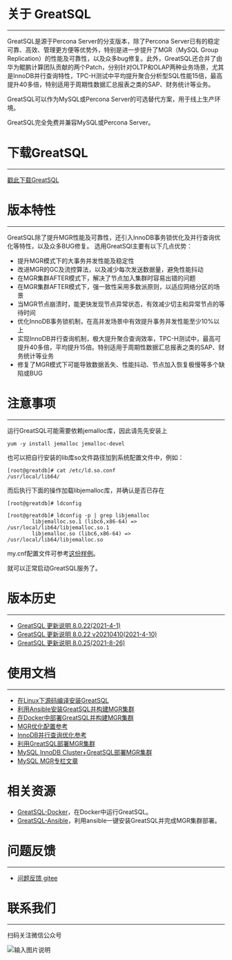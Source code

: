 # 关于 GreatSQL
---

GreatSQL是源于Percona Server的分支版本，除了Percona Server已有的稳定可靠、高效、管理更方便等优势外，特别是进一步提升了MGR（MySQL Group Replication）的性能及可靠性，以及众多bug修复。此外，GreatSQL还合并了由华为鲲鹏计算团队贡献的两个Patch，分别针对OLTP和OLAP两种业务场景，尤其是InnoDB并行查询特性，TPC-H测试中平均提升聚合分析型SQL性能15倍，最高提升40多倍，特别适用于周期性数据汇总报表之类的SAP、财务统计等业务。

GreatSQL可以作为MySQL或Percona Server的可选替代方案，用于线上生产环境。

GreatSQL完全免费并兼容MySQL或Percona Server。


# 下载GreatSQL
---

[戳此下载GreatSQL](https://gitee.com/GreatSQL/GreatSQL/releases)



# 版本特性
---
GreatSQL除了提升MGR性能及可靠性，还引入InnoDB事务锁优化及并行查询优化等特性，以及众多BUG修复。
选用GreatSQl主要有以下几点优势：

- 提升MGR模式下的大事务并发性能及稳定性
- 改进MGR的GC及流控算法，以及减少每次发送数据量，避免性能抖动
- 在MGR集群AFTER模式下，解决了节点加入集群时容易出错的问题
- 在MGR集群AFTER模式下，强一致性采用多数派原则，以适应网络分区的场景
- 当MGR节点崩溃时，能更快发现节点异常状态，有效减少切主和异常节点的等待时间
- 优化InnoDB事务锁机制，在高并发场景中有效提升事务并发性能至少10%以上
- 实现InnoDB并行查询机制，极大提升聚合查询效率，TPC-H测试中，最高可提升40多倍，平均提升15倍。特别适用于周期性数据汇总报表之类的SAP、财务统计等业务
- 修复了MGR模式下可能导致数据丢失、性能抖动、节点加入恢复极慢等多个缺陷或BUG

# 注意事项
---
运行GreatSQL可能需要依赖jemalloc库，因此请先先安装上
```
yum -y install jemalloc jemalloc-devel
```
也可以把自行安装的lib库so文件路径加到系统配置文件中，例如：
```
[root@greatdb]# cat /etc/ld.so.conf
/usr/local/lib64/
```
而后执行下面的操作加载libjemalloc库，并确认是否已存在
```
[root@greatdb]# ldconfig

[root@greatdb]# ldconfig -p | grep libjemalloc
        libjemalloc.so.1 (libc6,x86-64) => /usr/local/lib64/libjemalloc.so.1
        libjemalloc.so (libc6,x86-64) => /usr/local/lib64/libjemalloc.so
```

my.cnf配置文件可参考[这份样例](https://gitee.com/GreatSQL/GreatSQL-Doc/blob/master/docs/my.cnf-example)。

就可以正常启动GreatSQL服务了。


# 版本历史
---
- [GreatSQL 更新说明 8.0.22(2021-4-1)](https://gitee.com/GreatSQL/GreatSQL-Doc/blob/master/relnotes/changes-greatsql-8-0-22.md)
- [GreatSQL 更新说明 8.0.22 v20210410(2021-4-10)](https://gitee.com/GreatSQL/GreatSQL-Doc/blob/master/relnotes/changes-greatsql-8-0-22-v20210410.md)
- [GreatSQL 更新说明 8.0.25(2021-8-26)](https://gitee.com/GreatSQL/GreatSQL-Doc/blob/master/relnotes/changes-greatsql-8-0-25-20210820.md)



# 使用文档
---
- [在Linux下源码编译安装GreatSQL](https://gitee.com/GreatSQL/GreatSQL-Doc/blob/master/docs/build-greatsql-with-source.md)
- [利用Ansible安装GreatSQL并构建MGR集群](https://gitee.com/GreatSQL/GreatSQL-Doc/blob/master/docs/install-greatsql-with-ansible.md)
- [在Docker中部署GreatSQL并构建MGR集群](https://gitee.com/GreatSQL/GreatSQL-Doc/blob/master/docs/install-greatsql-with-docker.md)
- [MGR优化配置参考](https://gitee.com/GreatSQL/GreatSQL-Doc/blob/master/docs/mgr-best-options-ref.md)
- [InnoDB并行查询优化参考](https://gitee.com/GreatSQL/GreatSQL-Doc/blob/master/docs/innodb-parallel-execute.md)
- [利用GreatSQL部署MGR集群](https://gitee.com/GreatSQL/GreatSQL-Doc/blob/master/docs/using-greatsql-to-build-mgr-and-node-manage.md)
- [MySQL InnoDB Cluster+GreatSQL部署MGR集群](https://gitee.com/GreatSQL/GreatSQL-Doc/blob/master/docs/mysql-innodb-cluster-with-greatsql.md)
- [MySQL MGR专栏文章](https://mp.weixin.qq.com/mp/homepage?__biz=MjM5NzAzMTY4NQ==&hid=16&sn=9d3d21966d850dcf158e5b676d9060ed&scene=18#wechat_redirect)

# 相关资源
- [GreatSQL-Docker](https://gitee.com/GreatSQL/GreatSQL-Docker)，在Docker中运行GreatSQL。
- [GreatSQL-Ansible](https://gitee.com/GreatSQL/GreatSQL-Ansible)，利用ansible一键安装GreatSQL并完成MGR集群部署。

# 问题反馈
---
- [问题反馈 gitee](https://gitee.com/GreatSQL/GreatSQL-Doc/issues)


# 联系我们
---

扫码关注微信公众号

![输入图片说明](https://images.gitee.com/uploads/images/2021/0802/141935_2ea2c196_8779455.jpeg "greatsql社区-wx-qrcode-0.5m.jpg")